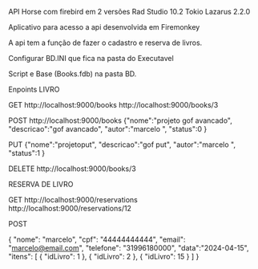 
API Horse com firebird em 2 versões
Rad Studio 10.2 Tokio
Lazarus 2.2.0

Aplicativo para acesso a api desenvolvida em Firemonkey

A api tem a função de fazer o cadastro e reserva de livros.

Configurar BD.INI que fica na pasta do Executavel

Script e Base (Books.fdb) na pasta BD.


Enpoints
LIVRO

GET
http://localhost:9000/books
http://localhost:9000/books/3

POST
http://localhost:9000/books
{"nome":"projeto gof avancado",
"descricao":"gof avancado",
"autor":"marcelo ",
"status":0
}

PUT
{"nome":"projetoput",
"descricao":"gof put",
"autor":"marcelo ",
"status":1
}

DELETE
http://localhost:9000/books/3

RESERVA DE LIVRO

GET
http://localhost:9000/reservations
http://localhost:9000/reservations/12

POST

{
    "nome": "marcelo",
    "cpf": "44444444444",
    "email": "marcelo@email.com",
    "telefone": "31996180000",
    "data":"2024-04-15",
    "itens": [
        {
            "idLivro": 1
        },
        {
            "idLivro": 2
        },
        {
            "idLivro": 15
        }
    ]
}




